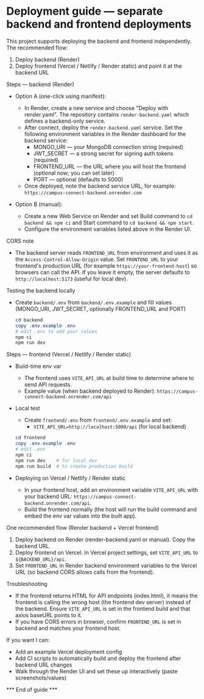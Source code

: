 # Deployment guide — separate backend and frontend deployments

This project supports deploying the backend and frontend independently. The recommended flow:

1) Deploy backend (Render)
2) Deploy frontend (Vercel / Netlify / Render static) and point it at the backend URL

Steps — backend (Render)

- Option A (one-click using manifest):
  - In Render, create a new service and choose "Deploy with render.yaml". The repository contains `render-backend.yaml` which defines a backend-only service.
  - After connect, deploy the `render-backend.yaml` service. Set the following environment variables in the Render dashboard for the backend service:
    - MONGO_URI — your MongoDB connection string (required)
    - JWT_SECRET — a strong secret for signing auth tokens (required)
    - FRONTEND_URL — the URL where you will host the frontend (optional now; you can set later)
    - PORT — optional (defaults to 5000)
  - Once deployed, note the backend service URL, for example: `https://campus-connect-backend.onrender.com`

- Option B (manual):
  - Create a new Web Service on Render and set Build command to `cd backend && npm ci` and Start command to `cd backend && npm start`.
  - Configure the environment variables listed above in the Render UI.

CORS note
- The backend server reads `FRONTEND_URL` from environment and uses it as the `Access-Control-Allow-Origin` value. Set `FRONTEND_URL` to your frontend's production URL (for example `https://your-frontend-host`) so browsers can call the API. If you leave it empty, the server defaults to `http://localhost:5173` (useful for local dev).

Testing the backend locally
- Create `backend/.env` from `backend/.env.example` and fill values (MONGO_URI, JWT_SECRET, optionally FRONTEND_URL and PORT)

  ```powershell
  cd backend
  copy .env.example .env
  # edit .env to add your values
  npm ci
  npm run dev
  ```

Steps — frontend (Vercel / Netlify / Render static)

- Build-time env var
  - The frontend uses `VITE_API_URL` at build time to determine where to send API requests.
  - Example value (when backend deployed to Render): `https://campus-connect-backend.onrender.com/api`

- Local test
  - Create `frontend/.env` from `frontend/.env.example` and set:
    - `VITE_API_URL=http://localhost:5000/api` (for local backend)

  ```powershell
  cd frontend
  copy .env.example .env
  # edit .env
  npm ci
  npm run dev    # for local dev
  npm run build  # to create production build
  ```

- Deploying on Vercel / Netlify / Render static
  - In your frontend host, add an environment variable `VITE_API_URL` with your backend URL: `https://campus-connect-backend.onrender.com/api`.
  - Build the frontend normally (the host will run the build command and embed the env var values into the built app).

One recommended flow (Render backend + Vercel frontend)
1. Deploy backend on Render (render-backend.yaml or manual). Copy the backend URL.
2. Deploy frontend on Vercel. In Vercel project settings, set `VITE_API_URL` to `${BACKEND_URL}/api`.
3. Set `FRONTEND_URL` in Render backend environment variables to the Vercel URL (so backend CORS allows calls from the frontend).

Troubleshooting
- If the frontend returns HTML for API endpoints (index.html), it means the frontend is calling the wrong host (the frontend dev server) instead of the backend. Ensure `VITE_API_URL` is set in the frontend build and that axios baseURL points to it.
- If you have CORS errors in browser, confirm `FRONTEND_URL` is set in backend and matches your frontend host.

If you want I can:
- Add an example Vercel deployment config
- Add CI scripts to automatically build and deploy the frontend after backend URL changes
- Walk through the Render UI and set these up interactively (paste screenshots/values)

*** End of guide ***
